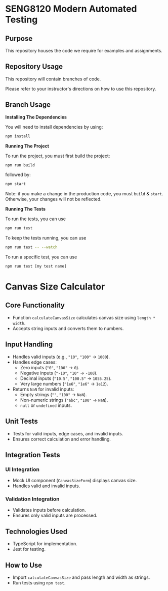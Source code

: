 # SENG8120 Modern Automated Testing 

## Purpose

This repository houses the code we require for examples and assignments.

## Repository Usage

This repository will contain branches of code.

Please refer to your instructor's directions on how to use this repository.

## Branch Usage

**Installing The Dependencies**

You will need to install dependencies by using:

```bash
npm install
```

**Running The Project**

To run the project, you must first build the project:

```bash
npm run build
```

followed by:

```bash
npm start
```

Note:  if you make a change in the production code, you must `build` & `start`.
Otherwise, your changes will not be reflected.

**Running The Tests**

To run the tests, you can use

```bash
npm run test
```

To keep the tests running, you can use

```bash
npm run test -- --watch
```

To run a specific test, you can use

```bash
npm run test [my test name]
```
# Canvas Size Calculator

## Core Functionality

- Function `calculateCanvasSize` calculates canvas size using `length * width`.
- Accepts string inputs and converts them to numbers.

## Input Handling

- Handles valid inputs (e.g., `"10"`, `"100"` → `1000`).
- Handles edge cases:
  - Zero inputs (`"0"`, `"100"` → `0`).
  - Negative inputs (`"-10"`, `"10"` → `-100`).
  - Decimal inputs (`"10.5"`, `"100.5"` → `1055.25`).
  - Very large numbers (`"1e6"`, `"1e6"` → `1e12`).
- Returns `NaN` for invalid inputs:
  - Empty strings (`""`, `"100"` → `NaN`).
  - Non-numeric strings (`"abc"`, `"100"` → `NaN`).
  - `null` or `undefined` inputs.

## Unit Tests

- Tests for valid inputs, edge cases, and invalid inputs.
- Ensures correct calculation and error handling.

## Integration Tests

### UI Integration

- Mock UI component (`CanvasSizeForm`) displays canvas size.
- Handles valid and invalid inputs.

### Validation Integration

- Validates inputs before calculation.
- Ensures only valid inputs are processed.

## Technologies Used

- TypeScript for implementation.
- Jest for testing.

## How to Use

- Import `calculateCanvasSize` and pass length and width as strings.
- Run tests using `npm test`.
